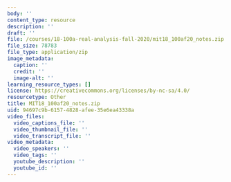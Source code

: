 ```yaml
---
body: ''
content_type: resource
description: ''
draft: ''
file: /courses/18-100a-real-analysis-fall-2020/mit18_100af20_notes.zip
file_size: 78783
file_type: application/zip
image_metadata:
  caption: ''
  credit: ''
  image-alt: ''
learning_resource_types: []
license: https://creativecommons.org/licenses/by-nc-sa/4.0/
resourcetype: Other
title: MIT18_100af20_notes.zip
uid: 94697c9b-6157-4828-afee-35e6ea43338a
video_files:
  video_captions_file: ''
  video_thumbnail_file: ''
  video_transcript_file: ''
video_metadata:
  video_speakers: ''
  video_tags: ''
  youtube_description: ''
  youtube_id: ''
---
```

